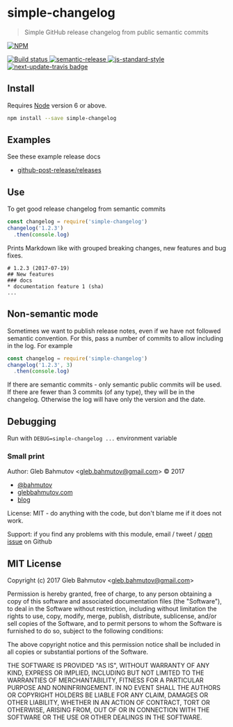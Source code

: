 # simple-changelog

> Simple GitHub release changelog from public semantic commits

[![NPM][npm-icon] ][npm-url]

[![Build status][ci-image] ][ci-url]
[![semantic-release][semantic-image] ][semantic-url]
[![js-standard-style][standard-image]][standard-url]
[![next-update-travis badge][nut-badge]][nut-readme]

## Install

Requires [Node](https://nodejs.org/en/) version 6 or above.

```sh
npm install --save simple-changelog
```

## Examples

See these example release docs

* [github-post-release/releases](https://github.com/bahmutov/github-post-release/releases)

## Use

To get good release changelog from semantic commits

```js
const changelog = require('simple-changelog')
changelog('1.2.3')
  .then(console.log)
```

Prints Markdown like with grouped breaking changes, new features and bug
fixes.

```
# 1.2.3 (2017-07-19)
## New features
### docs
* documentation feature 1 (sha)
...
```

## Non-semantic mode

Sometimes we want to publish release notes, even if we have not followed
semantic convention. For this, pass a number of commits to allow including
in the log. For example

```js
const changelog = require('simple-changelog')
changelog('1.2.3', 3)
  .then(console.log)
```

If there are semantic commits - only semantic public commits will be used.
If there are fewer than 3 commits (of any type), they will be in the changelog.
Otherwise the log will have only the version and the date.

## Debugging

Run with `DEBUG=simple-changelog ...` environment variable

### Small print

Author: Gleb Bahmutov &lt;gleb.bahmutov@gmail.com&gt; &copy; 2017

* [@bahmutov](https://twitter.com/bahmutov)
* [glebbahmutov.com](https://glebbahmutov.com)
* [blog](https://glebbahmutov.com/blog)

License: MIT - do anything with the code, but don't blame me if it does not work.

Support: if you find any problems with this module, email / tweet /
[open issue](https://github.com/bahmutov/simple-changelog/issues) on Github

## MIT License

Copyright (c) 2017 Gleb Bahmutov &lt;gleb.bahmutov@gmail.com&gt;

Permission is hereby granted, free of charge, to any person
obtaining a copy of this software and associated documentation
files (the "Software"), to deal in the Software without
restriction, including without limitation the rights to use,
copy, modify, merge, publish, distribute, sublicense, and/or sell
copies of the Software, and to permit persons to whom the
Software is furnished to do so, subject to the following
conditions:

The above copyright notice and this permission notice shall be
included in all copies or substantial portions of the Software.

THE SOFTWARE IS PROVIDED "AS IS", WITHOUT WARRANTY OF ANY KIND,
EXPRESS OR IMPLIED, INCLUDING BUT NOT LIMITED TO THE WARRANTIES
OF MERCHANTABILITY, FITNESS FOR A PARTICULAR PURPOSE AND
NONINFRINGEMENT. IN NO EVENT SHALL THE AUTHORS OR COPYRIGHT
HOLDERS BE LIABLE FOR ANY CLAIM, DAMAGES OR OTHER LIABILITY,
WHETHER IN AN ACTION OF CONTRACT, TORT OR OTHERWISE, ARISING
FROM, OUT OF OR IN CONNECTION WITH THE SOFTWARE OR THE USE OR
OTHER DEALINGS IN THE SOFTWARE.

[npm-icon]: https://nodei.co/npm/simple-changelog.svg?downloads=true
[npm-url]: https://npmjs.org/package/simple-changelog
[ci-image]: https://travis-ci.org/bahmutov/simple-changelog.svg?branch=master
[ci-url]: https://travis-ci.org/bahmutov/simple-changelog
[semantic-image]: https://img.shields.io/badge/%20%20%F0%9F%93%A6%F0%9F%9A%80-semantic--release-e10079.svg
[semantic-url]: https://github.com/semantic-release/semantic-release
[standard-image]: https://img.shields.io/badge/code%20style-standard-brightgreen.svg
[standard-url]: http://standardjs.com/
[nut-badge]: https://img.shields.io/badge/next--update--travis-weekly-green.svg
[nut-readme]: https://github.com/bahmutov/next-update-travis#readme

